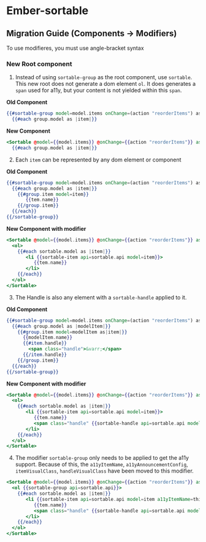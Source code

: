 # Ember-sortable

## Migration Guide (Components -> Modifiers)

To use modifieres, you must use angle-bracket syntax

### New Root component
1. Instead of using `sortable-group` as the root component, use `sortable`. This new root does not
generate a dom element `ol`. It does generates a `span` used for a11y, but your
content is not yielded within this `span`.

**Old Component**
```hbs
{{#sortable-group model=model.items onChange=(action "reorderItems") as |group|}}
  {{#each group.model as |item|}}
```
**New Component**
```hbs
<Sortable @model={{model.items}} @onChange={{action "reorderItems"}} as |group|>
  {{#each group.model as |item|}}
```

2. Each `item` can be represented by any dom element or component

**Old Component**
```hbs
{{#sortable-group model=model.items onChange=(action "reorderItems") as |group|}}
  {{#each group.model as |item|}}
    {{#group.item model=item}}
       {{tem.name}}
    {{/group.item}}
  {{/each}}
{{/sortable-group}}
```

**New Component with modifier**
```hbs
<Sortable @model={{model.items}} @onChange={{action "reorderItems"}} as |sortable|>
  <ol>
    {{#each sortable.model as |item|}}
       <li {{sortable-item api=sortable.api model=item}}>
          {{tem.name}}
       </li>
    {{/each}}
  </ol>
</Sortable>
```

3. The Handle is also any element with a `sortable-handle` applied to it.

**Old Component**
```hbs
{{#sortable-group model=model.items onChange=(action "reorderItems") as |group|}}
  {{#each group.model as |modelItem|}}
    {{#group.item model=modelItem as|item|}}
      {{modelItem.name}}
      {{#item.handle}}
        <span class="handle">&varr;</span>
      {{/item.handle}}
    {{/group.item}}
  {{/each}}
{{/sortable-group}}
```

**New Component with modifier**
```hbs
<Sortable @model={{model.items}} @onChange={{action "reorderItems"}} as |sortable|>
  <ol>
    {{#each sortable.model as |item|}}
       <li {{sortable-item api=sortable.api model=item}}>
          {{tem.name}}
          <span class="handle" {{sortable-handle api=sortable.api model=item}}>&varr;</span>
       </li>
    {{/each}}
  </ol>
</Sortable>
```

4. The modifier `sortable-group` only needs to be applied to get the a11y support. Because of this, the 
`a11yItemName`, `a11yAnnouncementConfig`, `itemVisualClass`, `handleVisualClass` have been moved to this
modifier.

```hbs
<Sortable @model={{model.items}} @onChange={{action "reorderItems"}} as |sortable|>
  <ol {{sortable-group api=sortable.api}}>
    {{#each sortable.model as |item|}}
       <li {{sortable-item api=sortable.api model=item a11yItemName=this.a11yItemName}}>
          {{tem.name}}
          <span class="handle" {{sortable-handle api=sortable.api model=item}}>&varr;</span>
       </li>
    {{/each}}
  </ol>
</Sortable>
```

